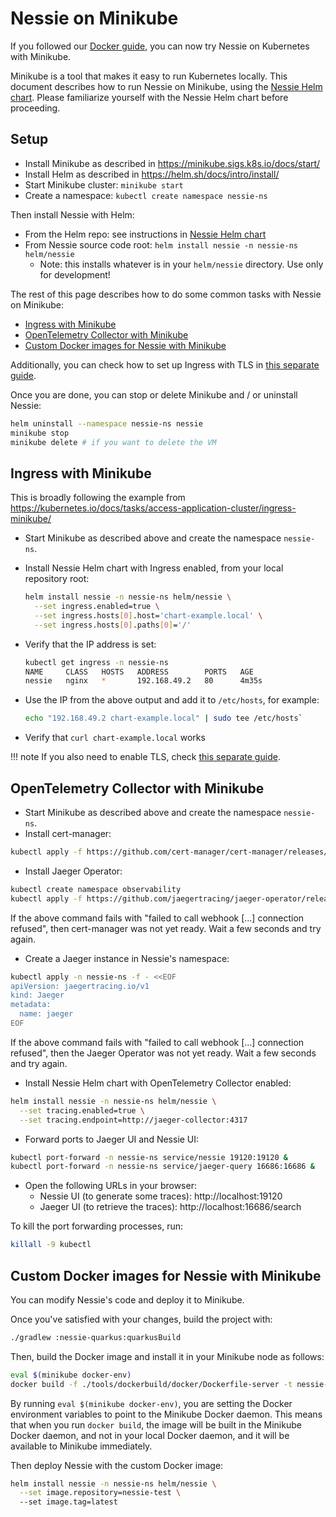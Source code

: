 # Nessie on Minikube

If you followed our [Docker guide](../guides/docker.md), you can now try Nessie on Kubernetes with
Minikube.

Minikube is a tool that makes it easy to run Kubernetes locally. This document describes how to run
Nessie on Minikube, using the [Nessie Helm chart]. Please familiarize yourself with the Nessie Helm
chart before proceeding.

[Nessie Helm chart]: ../guides/kubernetes.md

## Setup

* Install Minikube as described in https://minikube.sigs.k8s.io/docs/start/
* Install Helm as described in https://helm.sh/docs/intro/install/
* Start Minikube cluster: `minikube start`
* Create a namespace: `kubectl create namespace nessie-ns`

Then install Nessie with Helm:

* From the Helm repo: see instructions in [Nessie Helm chart]
* From Nessie source code root: `helm install nessie -n nessie-ns helm/nessie`
  * Note: this installs whatever is in your `helm/nessie` directory. Use only for development!

The rest of this page describes how to do some common tasks with Nessie on Minikube:

* [Ingress with Minikube](#ingress-with-minikube)
* [OpenTelemetry Collector with Minikube](#opentelemetry-collector-with-minikube)
* [Custom Docker images for Nessie with Minikube](#custom-docker-images-for-nessie-with-minikube)

Additionally, you can check how to set up Ingress with TLS in [this separate
guide](../guides/tls.md).

Once you are done, you can stop or delete Minikube and / or uninstall Nessie:

```sh
helm uninstall --namespace nessie-ns nessie
minikube stop
minikube delete # if you want to delete the VM
```

## Ingress with Minikube

This is broadly following the example from https://kubernetes.io/docs/tasks/access-application-cluster/ingress-minikube/

* Start Minikube as described above and create the namespace `nessie-ns`.
* Install Nessie Helm chart with Ingress enabled, from your local repository root:
  ```bash
  helm install nessie -n nessie-ns helm/nessie \
    --set ingress.enabled=true \
    --set ingress.hosts[0].host='chart-example.local' \
    --set ingress.hosts[0].paths[0]='/'
  ```

* Verify that the IP address is set:
  ```bash
  kubectl get ingress -n nessie-ns
  NAME     CLASS   HOSTS   ADDRESS        PORTS   AGE
  nessie   nginx   *       192.168.49.2   80      4m35s
  ```
* Use the IP from the above output and add it to `/etc/hosts`, for example:
  ```bash
  echo "192.168.49.2 chart-example.local" | sudo tee /etc/hosts`
  ```
* Verify that `curl chart-example.local` works

!!! note
    If you also need to enable TLS, check [this separate guide](./tls.md).

## OpenTelemetry Collector with Minikube

* Start Minikube as described above and create the namespace `nessie-ns`.
* Install cert-manager:

```bash
kubectl apply -f https://github.com/cert-manager/cert-manager/releases/download/v1.12.7/cert-manager.yaml
```

* Install Jaeger Operator:

```bash
kubectl create namespace observability
kubectl apply -f https://github.com/jaegertracing/jaeger-operator/releases/download/v1.53.0/jaeger-operator.yaml -n observability
```

If the above command fails with "failed to call webhook [...] connection refused", then cert-manager
was not yet ready. Wait a few seconds and try again.

* Create a Jaeger instance in Nessie's namespace:

```bash
kubectl apply -n nessie-ns -f - <<EOF
apiVersion: jaegertracing.io/v1
kind: Jaeger
metadata:
  name: jaeger
EOF
```

If the above command fails with "failed to call webhook [...] connection refused", then the Jaeger
Operator was not yet ready. Wait a few seconds and try again.

* Install Nessie Helm chart with OpenTelemetry Collector enabled:

```bash
helm install nessie -n nessie-ns helm/nessie \
  --set tracing.enabled=true \
  --set tracing.endpoint=http://jaeger-collector:4317
```

* Forward ports to Jaeger UI and Nessie UI:

```bash
kubectl port-forward -n nessie-ns service/nessie 19120:19120 &
kubectl port-forward -n nessie-ns service/jaeger-query 16686:16686 &
```

* Open the following URLs in your browser:
  * Nessie UI (to generate some traces): http://localhost:19120
  * Jaeger UI (to retrieve the traces): http://localhost:16686/search

To kill the port forwarding processes, run:

```bash
killall -9 kubectl
```

## Custom Docker images for Nessie with Minikube

You can modify Nessie's code and deploy it to Minikube.

Once you've satisfied with your changes, build the project with:

```bash
./gradlew :nessie-quarkus:quarkusBuild
```

Then, build the Docker image and install it in your Minikube node as follows:

```bash
eval $(minikube docker-env)
docker build -f ./tools/dockerbuild/docker/Dockerfile-server -t nessie-test:latest ./servers/quarkus-server
```

By running `eval $(minikube docker-env)`, you are setting the Docker environment variables to point
to the Minikube Docker daemon. This means that when you run `docker build`, the image will be built
in the Minikube Docker daemon, and not in your local Docker daemon, and it will be available to
Minikube immediately.

Then deploy Nessie with the custom Docker image:

```bash
helm install nessie -n nessie-ns helm/nessie \
  --set image.repository=nessie-test \ 
  --set image.tag=latest
```
